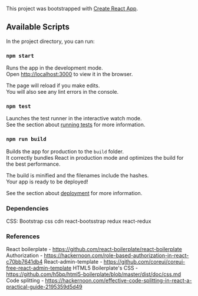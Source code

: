 This project was bootstrapped with [Create React App](https://github.com/facebookincubator/create-react-app).


## Available Scripts

In the project directory, you can run:

### `npm start`

Runs the app in the development mode.<br>
Open [http://localhost:3000](http://localhost:3000) to view it in the browser.

The page will reload if you make edits.<br>
You will also see any lint errors in the console.

### `npm test`

Launches the test runner in the interactive watch mode.<br>
See the section about [running tests](#running-tests) for more information.

### `npm run build`

Builds the app for production to the `build` folder.<br>
It correctly bundles React in production mode and optimizes the build for the best performance.

The build is minified and the filenames include the hashes.<br>
Your app is ready to be deployed!

See the section about [deployment](#deployment) for more information.

### Dependencies
CSS: Bootstrap css cdn
react-bootsstrap
redux
react-redux

### References
React boilerplate - https://github.com/react-boilerplate/react-boilerplate
Authorization - https://hackernoon.com/role-based-authorization-in-react-c70bb7641db4
React-admin-template - https://github.com/coreui/coreui-free-react-admin-template
HTML5 Boilerplate's CSS - https://github.com/h5bp/html5-boilerplate/blob/master/dist/doc/css.md
Code splitting - https://hackernoon.com/effective-code-splitting-in-react-a-practical-guide-2195359d5d49
